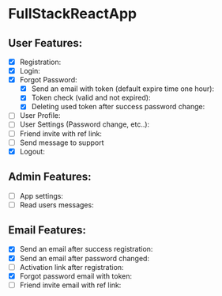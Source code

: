 # FullStackReactApp


## User Features:
- [x] Registration:
- [x] Login:
- [x] Forgot Password:
    - [x] Send an email with token (default expire time one hour):
    - [x] Token check (valid and not expired):
    - [x] Deleting used token after success password change:
- [ ] User Profile:
- [ ] User Settings (Password change, etc..):
- [ ] Friend invite with ref link:
- [ ] Send message to support
- [x] Logout:

## Admin Features:
- [ ] App settings:
- [ ] Read users messages:

## Email Features:
- [x] Send an email after success registration:
- [x] Send an email after password changed:
- [ ] Activation link after registration:
- [x] Forgot password email with token:
- [ ] Friend invite email with ref link: